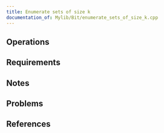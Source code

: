 ```yaml
---
title: Enumerate sets of size k
documentation_of: Mylib/Bit/enumerate_sets_of_size_k.cpp
---
```


## Operations

## Requirements

## Notes

## Problems

## References
